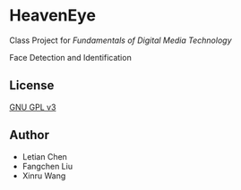 # HeavenEye

Class Project for *Fundamentals of Digital Media Technology*

Face Detection and Identification

## License
[GNU GPL v3](./LICENSE)

## Author

- Letian Chen
- Fangchen Liu
- Xinru Wang
